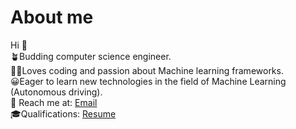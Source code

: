 # About me
 Hi 👋 \
🪴Budding computer science engineer. \
👩‍💻Loves coding and passion about Machine learning frameworks.\
😀Eager to learn new technologies in the field of Machine Learning (Autonomous driving).\
📩 Reach me at: <a href="kkanagar@lion.lmu.edu" >Email</a>\
🎓Qualifications:  <a href="https://acrobat.adobe.com/link/review?uri=urn:aaid:scds:US:6de562c6-a71d-3ecd-8687-05a081d49999](https://acrobat.adobe.com/id/urn:aaid:sc:AP:c78ccd86-8814-4371-b41e-3a9d1440e16a)https://acrobat.adobe.com/id/urn:aaid:sc:AP:c78ccd86-8814-4371-b41e-3a9d1440e16a" >Resume</a>
